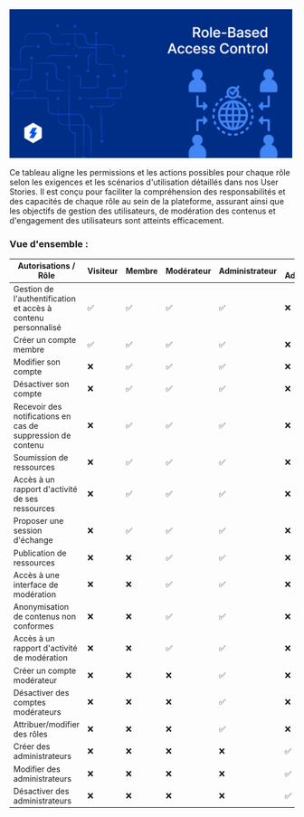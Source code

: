 <img src="./../Assets/Images/Role-Based-Access-Control.png" alt="RBAC" width="500">

Ce tableau aligne les permissions et les actions possibles pour chaque rôle selon les exigences et les scénarios d'utilisation détaillés dans nos User Stories. Il est conçu pour faciliter la compréhension des responsabilités et des capacités de chaque rôle au sein de la plateforme, assurant ainsi que les objectifs de gestion des utilisateurs, de modération des contenus et d'engagement des utilisateurs sont atteints efficacement.

### Vue d'ensemble :

| Autorisations / Rôle                                          | Visiteur | Membre | Modérateur | Administrateur | Super Administrateur |
| ------------------------------------------------------------- | -------- | ----------- | ---------- | -------------- | -------------------- |
| Gestion de l'authentification et accès à contenu personnalisé | ✅       | ✅          | ✅         | ✅             | ❌                   |
| Créer un compte membre                             | ✅       | ✅          | ✅         | ✅             | ❌                   |
| Modifier son compte                           | ❌       | ✅          | ✅         | ✅             | ❌                   |
| Désactiver son compte                           | ❌       | ✅          | ✅          | ✅             | ❌                   |
| Recevoir des notifications en cas de suppression de contenu   | ❌       | ✅          | ✅         | ✅             | ❌                   |
| Soumission de ressources                     | ❌       | ✅          | ✅         | ✅             | ❌     
| Accès à un rapport d'activité de ses ressources                 | ❌       | ✅          | ✅         | ✅             | ❌                   |
| Proposer une session d'échange                 | ❌       | ✅          | ✅         | ✅             | ❌                   |
| Publication de ressources                    | ❌       |  ❌         | ✅         | ✅             | ❌               |
| Accès à une interface de modération                           | ❌       | ❌          | ✅         | ✅             | ❌                   |
| Anonymisation de contenus non conformes                         | ❌       | ❌          | ✅         | ✅             | ❌                   |
| Accès à un rapport d'activité de modération                   | ❌       | ❌          | ✅         | ✅             | ❌                   |
| Créer un compte modérateur                                 | ❌       | ❌          | ❌         | ✅             | ❌                   |
| Désactiver des comptes modérateurs                             | ❌       | ❌          | ❌         | ✅             | ❌                   |
| Attribuer/modifier des rôles                                  | ❌       | ❌          | ❌         | ✅             | ❌                   |
| Créer des administrateurs                                     | ❌       | ❌          | ❌         | ❌             | ✅                   |
| Modifier des administrateurs                                  | ❌       | ❌          | ❌         | ❌             | ✅                   |
| Désactiver des administrateurs                                 | ❌       | ❌          | ❌         | ❌             | ✅                   |

